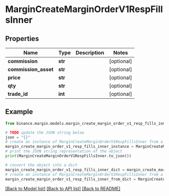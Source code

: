 # MarginCreateMarginOrderV1RespFillsInner


## Properties

Name | Type | Description | Notes
------------ | ------------- | ------------- | -------------
**commission** | **str** |  | [optional] 
**commission_asset** | **str** |  | [optional] 
**price** | **str** |  | [optional] 
**qty** | **str** |  | [optional] 
**trade_id** | **int** |  | [optional] 

## Example

```python
from binance.margin.models.margin_create_margin_order_v1_resp_fills_inner import MarginCreateMarginOrderV1RespFillsInner

# TODO update the JSON string below
json = "{}"
# create an instance of MarginCreateMarginOrderV1RespFillsInner from a JSON string
margin_create_margin_order_v1_resp_fills_inner_instance = MarginCreateMarginOrderV1RespFillsInner.from_json(json)
# print the JSON string representation of the object
print(MarginCreateMarginOrderV1RespFillsInner.to_json())

# convert the object into a dict
margin_create_margin_order_v1_resp_fills_inner_dict = margin_create_margin_order_v1_resp_fills_inner_instance.to_dict()
# create an instance of MarginCreateMarginOrderV1RespFillsInner from a dict
margin_create_margin_order_v1_resp_fills_inner_from_dict = MarginCreateMarginOrderV1RespFillsInner.from_dict(margin_create_margin_order_v1_resp_fills_inner_dict)
```
[[Back to Model list]](../README.md#documentation-for-models) [[Back to API list]](../README.md#documentation-for-api-endpoints) [[Back to README]](../README.md)


